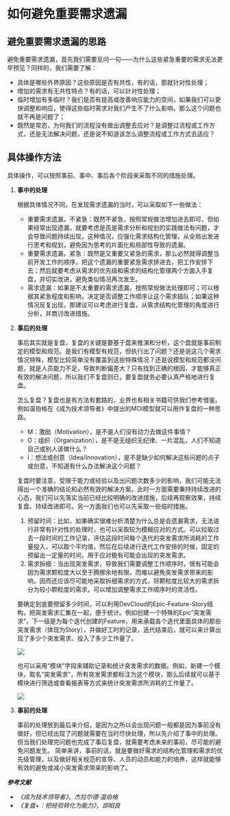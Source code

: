 # 如何避免重要需求遗漏<a name="ZH-CN_TOPIC_0224560796"></a>

## 避免重要需求遗漏的思路<a name="section10819154010811"></a>

避免重要需求遗漏，首先我们需要反问一句——为什么这些紧急重要的需求无法更早预见？同样的，我们需要了解：

-   具体是哪些外界原因？这些原因是否有共性，有的话，那就针对性处理；
-   增加的需求有无共性特点？有的话，可以针对性处理；
-   临时增加有多临时？我们是否有提高或改善响应能力的空间，如果我们可以更快调整和响应，使得这些临时需求对我们产生不了什么影响，那么这个问题也就不再是问题了；
-   既然是常态，为何我们的流程没有做出调整去应对？是调整过流程或工作方式，还是无法解决问题，还是说不知道该怎么调整流程或工作方式去适应？

## 具体操作方法<a name="section2865639161618"></a>

具体操作，可以按照事前、事中、事后各个阶段来采取不同的措施处理。

1.  **事中的处理**

    根据具体情况不同，在发现需求遗漏的当时，可以采取如下一些做法：

    -   重要需求遗漏，不紧急：既然不紧急，按照常规做法增加进去即可，但如果经常出现遗漏，就要考虑是否是需求分析和规划的实践做法有问题，才会导致问题持续出现，这种情况，应强化需求结构化管理，从全局出发进行思考和规划，避免因为思考的片面化和局部性导致的遗漏。
    -   重要需求遗漏，紧急：既然是又重要又紧急的需求，那么必然就得调整当前开发工作的顺序，把这个遗漏的重要紧急需求排进去，把工作安排下去；然后就要考虑从需求的优先级和需求的结构化管理两个方面入手复盘，并切实改进，避免类似情况再次发生。
    -   需求遗漏：如果是不太重要的需求遗漏，按照常规做法处理即可；可以根据其紧急程度和影响，决定是否调整工作顺序让这个需求插队；如果这种情况反复出现，那建议可以考虑进行复盘，从需求结构化管理的角度进行分析，并商讨改进措施。

2.  **事后的处理**

    事后其实就是复盘，复盘的关键是要基于盘来推演和分析，这个盘就是事前制定的模型和规范。是我们有模型有规范，但执行出了问题？还是说这几个需求情况特殊，模型比较简单没有覆盖到这些特殊情况？还是说模型和规范都没问题，就是人员能力不足，导致判断偏差大？只有找到正确的根因，才能够真正有效的解决问题，所以我们不复盘则已，要复盘就务必要认真严格地进行复盘。

    怎么复盘？复盘也是有方法有套路的，业界也有相关书籍可供我们参考借鉴。例如温伯格在《成为技术领导者》中提出的MOI模型就可以用作复盘的一种思路。

    -   M：激励（Motivation），是不是人们没有动力去做这件事情？
    -   O：组织（Organization），是不是无组织无纪律、一片混乱，人们不知道自己或别人该做什么？
    -   I：想法或创意（Idea/Innovation），是不是缺少如何解决这些问题的点子或创意，不知道有什么办法解决这个问题？

    复盘时要注意，受限于能力或经验以及出问题次数多少的影响，我们可能无法得出一个准确的结论和必然有效的解决方案。此时一方面需要秉持持续改进的心态，我们可以先落实当前已经比较明确的改进措施，后续再观察效果，持续复盘、持续改进即可。另一方面我们也可以先采取一些临时措施。

    1.  预留时间：比如，如果确实很难分析清楚为什么总是会遗漏需求，无法进行非常有针对性的处理时，也可以采取较为模糊应对的方式。可以拉取过去一段时间的工作记录，评估这段时间每个迭代的突发需求所消耗的工作量投入，可以取个平均值，然后在后续进行迭代工作安排的时候，固定的预留出一定量的时间，用于应对极有可能会出现的突发需求。
    2.  需求拆细：当出现突发需求，导致我们需要调整工作顺序时，很有可能会因为需求颗粒度大以至于腾挪余地有限，而难以避免突发需求带来的影响，因而还应该尽可能地采取拆细需求的方式，将颗粒度比较大的需求拆分为较小颗粒度的需求，可以增加调整需求工作顺序时的灵活性。

    要确定到底要预留多少时间，可以利用DevCloud的Epic-Feature-Story结构，把突发需求汇集在一起，便于统计。例如创建一个特殊的Epic“突发需求”，下一级是为每个迭代创建的Feature，用来承载各个迭代里面具体的那些突发需求（体现为Story），并做好工时的记录，迭代结束后，就可以来计算出现了多少个突发需求、投入了多少工作量了。

    ![](figures/06-如何避免重要需求遗漏-01.png)

    也可以采用“模块”字段来辅助记录和统计突发需求的数据。例如，新建一个模块，取名“突发需求”，所有突发需求都标注为这个模块，那么后续就可以基于模块进行筛选或查看报表等方式来统计突发需求所消耗的工作量了。

    ![](figures/06-如何避免重要需求遗漏-02.png)

3.  **事前的处理**

    事前的处理放到最后来介绍，是因为之所以会出现问题一般都是因为事前没有做好，但已经出现了问题就需要在当时尽快处理，所以先介绍了事中的处理。但当我们处理完问题也完成了事后复盘，就需要考虑未来的事前，尽可能的避免问题发生。 简单来讲，事前的话，就是要做好需求的结构化管理和需求的优先级管理，以及做好相关规范的宣导、人员的动员和能力的培养，这样就能够有效的避免或减小突发需求带来的影响了。


_**参考文献**_

-   _《成为技术领导者》_，_杰拉尔德·温伯格_
-   _《复盘+：把经验转化为能力》_，_邱昭良_

